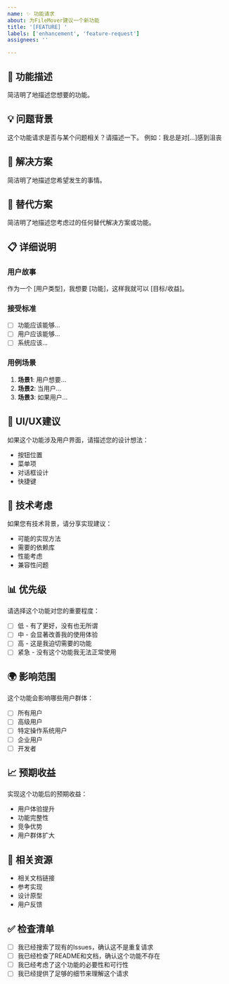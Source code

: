 ```yaml
---
name: ✨ 功能请求
about: 为FileMover建议一个新功能
title: '[FEATURE] '
labels: ['enhancement', 'feature-request']
assignees: ''

---
```


## 🚀 功能描述
简洁明了地描述您想要的功能。

## 💡 问题背景
这个功能请求是否与某个问题相关？请描述一下。
例如：我总是对[...]感到沮丧

## 🎯 解决方案
简洁明了地描述您希望发生的事情。

## 🔄 替代方案
简洁明了地描述您考虑过的任何替代解决方案或功能。

## 📋 详细说明
### 用户故事
作为一个 [用户类型]，我想要 [功能]，这样我就可以 [目标/收益]。

### 接受标准
- [ ] 功能应该能够...
- [ ] 用户应该能够...
- [ ] 系统应该...

### 用例场景
1. **场景1**: 用户想要...
2. **场景2**: 当用户...
3. **场景3**: 如果用户...

## 🎨 UI/UX建议
如果这个功能涉及用户界面，请描述您的设计想法：
- 按钮位置
- 菜单项
- 对话框设计
- 快捷键

## 🔧 技术考虑
如果您有技术背景，请分享实现建议：
- 可能的实现方法
- 需要的依赖库
- 性能考虑
- 兼容性问题

## 📊 优先级
请选择这个功能对您的重要程度：
- [ ] 低 - 有了更好，没有也无所谓
- [ ] 中 - 会显著改善我的使用体验
- [ ] 高 - 这是我迫切需要的功能
- [ ] 紧急 - 没有这个功能我无法正常使用

## 🌍 影响范围
这个功能会影响哪些用户群体：
- [ ] 所有用户
- [ ] 高级用户
- [ ] 特定操作系统用户
- [ ] 企业用户
- [ ] 开发者

## 📈 预期收益
实现这个功能后的预期收益：
- 用户体验提升
- 功能完整性
- 竞争优势
- 用户群体扩大

## 📁 相关资源
- 相关文档链接
- 参考实现
- 设计原型
- 用户反馈

## ✅ 检查清单
- [ ] 我已经搜索了现有的Issues，确认这不是重复请求
- [ ] 我已经检查了README和文档，确认这个功能不存在
- [ ] 我已经考虑了这个功能的必要性和可行性
- [ ] 我已经提供了足够的细节来理解这个请求
